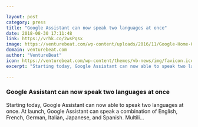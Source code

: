 ```yaml
---

layout: post
category: press
title: "Google Assistant can now speak two languages at once"
date: 2018-08-30 17:11:48
link: https://vrhk.co/2wsPqsx
image: https://venturebeat.com/wp-content/uploads/2016/11/Google-Home-ODonnell-08.jpg?fit=1600%2C1070&strip=all
domain: venturebeat.com
author: "VentureBeat"
icon: https://venturebeat.com/wp-content/themes/vb-news/img/favicon.ico
excerpt: "Starting today, Google Assistant can now able to speak two languages at once. At launch, Google Assistant can speak a combination of English, French, German, Italian, Japanese, and Spanish. Multili…"

---
```


### Google Assistant can now speak two languages at once

Starting today, Google Assistant can now able to speak two languages at once. At launch, Google Assistant can speak a combination of English, French, German, Italian, Japanese, and Spanish. Multili…